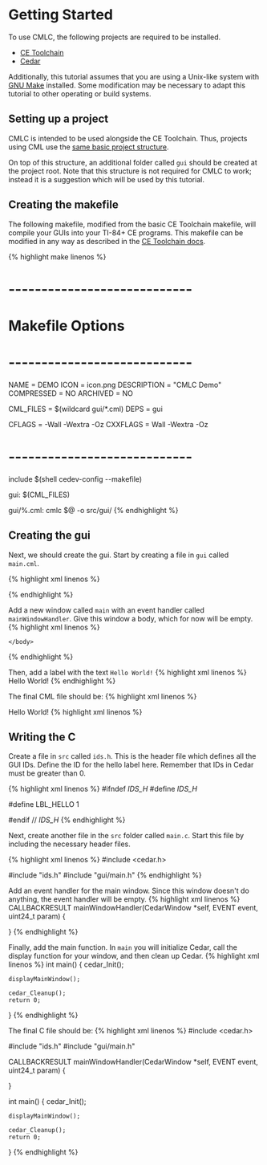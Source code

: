 # Getting Started

To use CMLC, the following projects are required to be installed.
 - [CE Toolchain](https://github.com/CE-Programming/toolchain)
 - [Cedar](https://github.com/cailyn-baksh/cedar)

Additionally, this tutorial assumes that you are using a Unix-like system with
[GNU Make](https://www.gnu.org/software/make/) installed. Some modification may
be necessary to adapt this tutorial to other operating or build systems.

## Setting up a project

CMLC is intended to be used alongside the CE Toolchain. Thus, projects using
CML use the [same basic project structure](https://ce-programming.github.io/toolchain/static/getting-started.html#project-structure).

On top of this structure, an additional folder called `gui` should be created
at the project root. Note that this structure is not required for CMLC to work;
instead it is a suggestion which will be used by this tutorial.

## Creating the makefile
The following makefile, modified from the basic CE Toolchain makefile, will
compile your GUIs into your TI-84+ CE programs. This makefile can be modified
in any way as described in the [CE Toolchain docs](https://ce-programming.github.io/toolchain/static/makefile-options.html).

{% highlight make linenos %}
# ----------------------------
# Makefile Options
# ----------------------------

NAME = DEMO
ICON = icon.png
DESCRIPTION = "CMLC Demo"
COMPRESSED = NO
ARCHIVED = NO

CML_FILES = $(wildcard gui/*.cml)
DEPS = gui

CFLAGS = -Wall -Wextra -Oz
CXXFLAGS = Wall -Wextra -Oz

# ----------------------------

include $(shell cedev-config --makefile)

gui: $(CML_FILES)

gui/%.cml:
    cmlc $@ -o src/gui/
{% endhighlight %}

## Creating the gui
Next, we should create the gui. Start by creating a file in `gui` called
`main.cml`.

{% highlight xml linenos %}
<?xml version="1.0" encoding="UTF-8" ?>
<cedarml version="1.0">
    
</cedarml>
{% endhighlight %}

Add a new window called `main` with an event handler called
`mainWindowHandler`. Give this window a body, which for now will be empty.
{% highlight xml linenos %}
<window name="main" handler="mainWindowHandler">
    <body>

    </body>
</window>
{% endhighlight %}

Then, add a label with the text `Hello World!`
{% highlight xml linenos %}
<label id="LBL_HELLO" x="10" y="10" width="50" height="20">Hello World!</label>
{% endhighlight %}

The final CML file should be:
{% highlight xml linenos %}
<?xml version="1.0" encoding="UTF-8" ?>
<cedarml version="1.0">
    <window name="main" handler="mainWindowHandler">
        <body>
            <label id="LBL_HELLO" x="10" y="10" width="50" height="20">Hello World!</label>
        </body>
    </window>
</cedarml>
{% highlight xml linenos %}

## Writing the C

Create a file in `src` called `ids.h`. This is the header file which defines
all the GUI IDs. Define the ID for the hello label here. Remember that IDs in
Cedar must be greater than 0.

{% highlight xml linenos %}
#ifndef _IDS_H_
#define _IDS_H_

#define LBL_HELLO 1

#endif  // _IDS_H_
{% endhighlight %}

Next, create another file in the `src` folder called `main.c`. Start this file
by including the necessary header files.

{% highlight xml linenos %}
#include <cedar.h>

#include "ids.h"
#include "gui/main.h"
{% endhighlight %}

Add an event handler for the main window. Since this window doesn't do
anything, the event handler will be empty.
{% highlight xml linenos %}
CALLBACKRESULT mainWindowHandler(CedarWindow *self, EVENT event, uint24_t param) {

}
{% endhighlight %}

Finally, add the main function. In `main` you will initialize Cedar, call the
display function for your window, and then clean up Cedar.
{% highlight xml linenos %}
int main() {
    cedar_Init();

    displayMainWindow();

    cedar_Cleanup();
    return 0;
}
{% endhighlight %}

The final C file should be:
{% highlight xml linenos %}
#include <cedar.h>

#include "ids.h"
#include "gui/main.h"

CALLBACKRESULT mainWindowHandler(CedarWindow *self, EVENT event, uint24_t param) {

}

int main() {
    cedar_Init();

    displayMainWindow();

    cedar_Cleanup();
    return 0;
}
{% endhighlight %}
